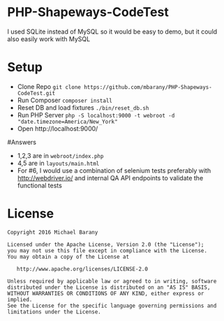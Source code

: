 # PHP-Shapeways-CodeTest
I used SQLite instead of MySQL so it would be easy to demo, but it could also easily work with MySQL

# Setup
- Clone Repo `git clone https://github.com/mbarany/PHP-Shapeways-CodeTest.git`
- Run Composer `composer install`
- Reset DB and load fixtures `./bin/reset_db.sh`
- Run PHP Server `php -S localhost:9000 -t webroot -d "date.timezone=America/New_York"`
- Open http://localhost:9000/

#Answers
- 1,2,3 are in `webroot/index.php`
- 4,5 are in `layouts/main.html`
- For #6, I would use a combination of selenium tests preferably with http://webdriver.io/ and internal QA API endpoints to validate the functional tests

License
=======

    Copyright 2016 Michael Barany

    Licensed under the Apache License, Version 2.0 (the "License");
    you may not use this file except in compliance with the License.
    You may obtain a copy of the License at

       http://www.apache.org/licenses/LICENSE-2.0

    Unless required by applicable law or agreed to in writing, software
    distributed under the License is distributed on an "AS IS" BASIS,
    WITHOUT WARRANTIES OR CONDITIONS OF ANY KIND, either express or implied.
    See the License for the specific language governing permissions and
    limitations under the License.